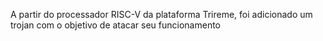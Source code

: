 A partir do processador RISC-V da plataforma Trireme, foi adicionado um trojan com o objetivo de atacar seu funcionamento
